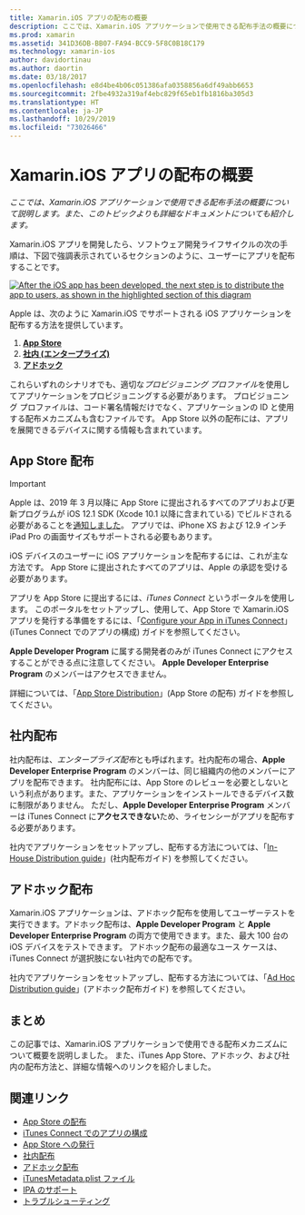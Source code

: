 ```yaml
---
title: Xamarin.iOS アプリの配布の概要
description: ここでは、Xamarin.iOS アプリケーションで使用できる配布手法の概要について説明します。また、このトピックよりも詳細なドキュメントについても紹介します。
ms.prod: xamarin
ms.assetid: 341D36DB-BB07-FA94-BCC9-5F8C0B18C179
ms.technology: xamarin-ios
author: davidortinau
ms.author: daortin
ms.date: 03/18/2017
ms.openlocfilehash: e8d4be4b06c051386afa0358856a6df49abb6653
ms.sourcegitcommit: 2fbe4932a319af4ebc829f65eb1fb1816ba305d3
ms.translationtype: HT
ms.contentlocale: ja-JP
ms.lasthandoff: 10/29/2019
ms.locfileid: "73026466"
---
```

# <a name="xamarinios-app-distribution-overview"></a>Xamarin.iOS アプリの配布の概要

_ここでは、Xamarin.iOS アプリケーションで使用できる配布手法の概要について説明します。また、このトピックよりも詳細なドキュメントについても紹介します。_

Xamarin.iOS アプリを開発したら、ソフトウェア開発ライフサイクルの次の手順は、下図で強調表示されているセクションのように、ユーザーにアプリを配布することです。

[![](images/publishingdiagram.png "After the iOS app has been developed, the next step is to distribute the app to users, as shown in the highlighted section of this diagram")](images/publishingdiagram.png#lightbox)

Apple は、次のように Xamarin.iOS でサポートされる iOS アプリケーションを配布する方法を提供しています。

1. [**App Store**](#App_Store_Distribution)
2. [**社内 (エンタープライズ)** ](#In-House_Distribution)
3. [**アドホック**](#Ad_Hoc_Distribution)

これらいずれのシナリオでも、適切な*プロビジョニング プロファイル*を使用してアプリケーションをプロビジョニングする必要があります。 プロビジョニング プロファイルは、コード署名情報だけでなく、アプリケーションの ID と使用する配布メカニズムも含むファイルです。 App Store 以外の配布には、アプリを展開できるデバイスに関する情報も含まれています。

<a name="App_Store_Distribution"/>

## <a name="app-store-distribution"></a>App Store 配布

> [!IMPORTANT]
> Apple は、2019 年 3 月以降に App Store に提出されるすべてのアプリおよび更新プログラムが iOS 12.1 SDK (Xcode 10.1 以降に含まれている) でビルドされる必要があることを[通知しました](https://developer.apple.com/ios/submit/)。
> アプリでは、iPhone XS および 12.9 インチ iPad Pro の画面サイズもサポートされる必要もあります。

iOS デバイスのユーザーに iOS アプリケーションを配布するには、これが主な方法です。 App Store に提出されたすべてのアプリは、Apple の承認を受ける必要があります。

アプリを App Store に提出するには、*iTunes Connect* というポータルを使用します。 このポータルをセットアップし、使用して、App Store で Xamarin.iOS アプリを発行する準備をするには、「[Configure your App in iTunes Connect](~/ios/deploy-test/app-distribution/app-store-distribution/itunesconnect.md)」(iTunes Connect でのアプリの構成) ガイドを参照してください。

**Apple Developer Program** に属する開発者のみが iTunes Connect にアクセスすることができる点に注意してください。 **Apple Developer Enterprise Program** のメンバーはアクセスできません。

詳細については、「[App Store Distribution](~/ios/deploy-test/app-distribution/app-store-distribution/index.md)」(App Store の配布) ガイドを参照してください。

<a name="In-House_Distribution"/>

## <a name="in-house-distribution"></a>社内配布

社内配布は、*エンタープライズ配布*とも呼ばれます。社内配布の場合、**Apple Developer Enterprise Program** のメンバーは、同じ組織内の他のメンバーにアプリを配布できます。 社内配布には、App Store のレビューを必要としないという利点があります。また、アプリケーションをインストールできるデバイス数に制限がありません。 ただし、**Apple Developer Enterprise Program** メンバーは iTunes Connect に**アクセスできない**ため、ライセンシーがアプリを配布する必要があります。

社内でアプリケーションをセットアップし、配布する方法については、「[In-House Distribution guide](~/ios/deploy-test/app-distribution/in-house-distribution.md)」(社内配布ガイド) を参照してください。

<a name="Ad_Hoc_Distribution"/>

## <a name="ad-hoc-distribution"></a>アドホック配布

Xamarin.iOS アプリケーションは、アドホック配布を使用してユーザーテストを実行できます。アドホック配布は、**Apple Developer Program** と **Apple Developer Enterprise Program** の両方で使用できます。また、最大 100 台の iOS デバイスをテストできます。 アドホック配布の最適なユース ケースは、iTunes Connect が選択肢にない社内での配布です。

社内でアプリケーションをセットアップし、配布する方法については、「[Ad Hoc Distribution guide](~/ios/deploy-test/app-distribution/ad-hoc-distribution.md)」(アドホック配布ガイド) を参照してください。

## <a name="summary"></a>まとめ

この記事では、Xamarin.iOS アプリケーションで使用できる配布メカニズムについて概要を説明しました。 また、iTunes App Store、アドホック、および社内の配布方法と、詳細な情報へのリンクを紹介しました。

## <a name="related-links"></a>関連リンク

- [App Store の配布](~/ios/deploy-test/app-distribution/app-store-distribution/index.md)
- [iTunes Connect でのアプリの構成](~/ios/deploy-test/app-distribution/app-store-distribution/itunesconnect.md)
- [App Store への発行](~/ios/deploy-test/app-distribution/app-store-distribution/publishing-to-the-app-store.md)
- [社内配布](~/ios/deploy-test/app-distribution/in-house-distribution.md)
- [アドホック配布](~/ios/deploy-test/app-distribution/ad-hoc-distribution.md)
- [iTunesMetadata.plist ファイル](~/ios/deploy-test/app-distribution/itunesmetadata.md)
- [IPA のサポート](~/ios/deploy-test/app-distribution/ipa-support.md)
- [トラブルシューティング](~/ios/deploy-test/troubleshooting.md)
